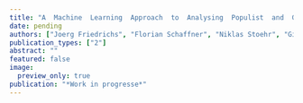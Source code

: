 ```yaml
---
title: "A  Machine  Learning  Approach  to  Analysing  Populist  and  Governmental Rhetoric during the Coronavirus Pandemic (Working Paper)"
date: pending
authors: ["Joerg Friedrichs", "Florian Schaffner", "Niklas Stoehr", "Giuliano Formisano"]
publication_types: ["2"]
abstract: ""
featured: false
image:
  preview_only: true
publication: "*Work in progresse*"
---
```


